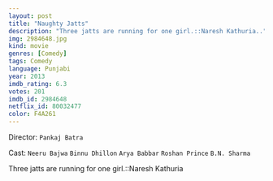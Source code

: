 ```yaml
---
layout: post
title: "Naughty Jatts"
description: "Three jatts are running for one girl.::Naresh Kathuria.."
img: 2984648.jpg
kind: movie
genres: [Comedy]
tags: Comedy 
language: Punjabi
year: 2013
imdb_rating: 6.3
votes: 201
imdb_id: 2984648
netflix_id: 80032477
color: F4A261
---
```

Director: `Pankaj Batra`  

Cast: `Neeru Bajwa` `Binnu Dhillon` `Arya Babbar` `Roshan Prince` `B.N. Sharma` 

Three jatts are running for one girl.::Naresh Kathuria
